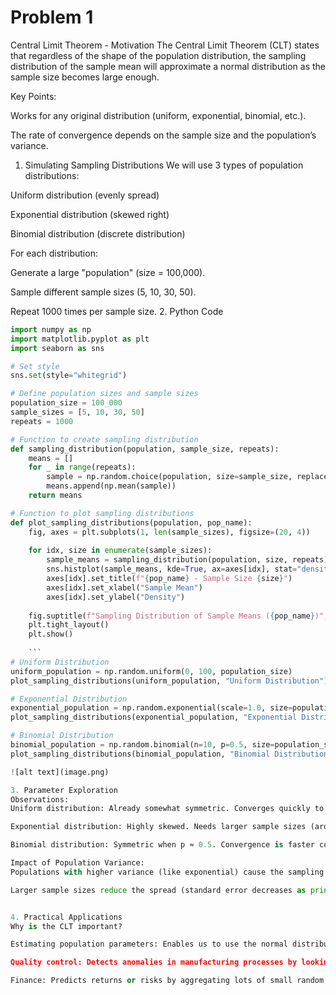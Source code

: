 # Problem 1

Central Limit Theorem - Motivation
The Central Limit Theorem (CLT) states that regardless of the shape of the population distribution, the sampling distribution of the sample mean will approximate a normal distribution as the sample size becomes large enough.

Key Points:

Works for any original distribution (uniform, exponential, binomial, etc.).

The rate of convergence depends on the sample size and the population’s variance.

1. Simulating Sampling Distributions
We will use 3 types of population distributions:

Uniform distribution (evenly spread)

Exponential distribution (skewed right)

Binomial distribution (discrete distribution)

For each distribution:

Generate a large "population" (size = 100,000).

Sample different sample sizes (5, 10, 30, 50).

Repeat 1000 times per sample size.
2. Python Code

```python
import numpy as np
import matplotlib.pyplot as plt
import seaborn as sns

# Set style
sns.set(style="whitegrid")

# Define population sizes and sample sizes
population_size = 100_000
sample_sizes = [5, 10, 30, 50]
repeats = 1000

# Function to create sampling distribution
def sampling_distribution(population, sample_size, repeats):
    means = []
    for _ in range(repeats):
        sample = np.random.choice(population, size=sample_size, replace=False)
        means.append(np.mean(sample))
    return means

# Function to plot sampling distributions
def plot_sampling_distributions(population, pop_name):
    fig, axes = plt.subplots(1, len(sample_sizes), figsize=(20, 4))
    
    for idx, size in enumerate(sample_sizes):
        sample_means = sampling_distribution(population, size, repeats)
        sns.histplot(sample_means, kde=True, ax=axes[idx], stat="density", bins=30)
        axes[idx].set_title(f"{pop_name} - Sample Size {size}")
        axes[idx].set_xlabel("Sample Mean")
        axes[idx].set_ylabel("Density")
    
    fig.suptitle(f"Sampling Distribution of Sample Means ({pop_name})", fontsize=16)
    plt.tight_layout()
    plt.show()
    
    ```
# Uniform Distribution
uniform_population = np.random.uniform(0, 100, population_size)
plot_sampling_distributions(uniform_population, "Uniform Distribution")

# Exponential Distribution
exponential_population = np.random.exponential(scale=1.0, size=population_size)
plot_sampling_distributions(exponential_population, "Exponential Distribution")

# Binomial Distribution
binomial_population = np.random.binomial(n=10, p=0.5, size=population_size)
plot_sampling_distributions(binomial_population, "Binomial Distribution")

![alt text](image.png)

3. Parameter Exploration
Observations:
Uniform distribution: Already somewhat symmetric. Converges quickly to normality even with small sample sizes.

Exponential distribution: Highly skewed. Needs larger sample sizes (around 30–50) for the sample mean distribution to become approximately normal.

Binomial distribution: Symmetric when p ≈ 0.5. Convergence is faster compared to skewed distributions.

Impact of Population Variance:
Populations with higher variance (like exponential) cause the sampling distribution to be wider (more spread out).

Larger sample sizes reduce the spread (standard error decreases as print(1 / (n**0.5)))


4. Practical Applications
Why is the CLT important?

Estimating population parameters: Enables us to use the normal distribution for confidence intervals even if the population isn't normal.

Quality control: Detects anomalies in manufacturing processes by looking at averages.

Finance: Predicts returns or risks by aggregating lots of small random events.

